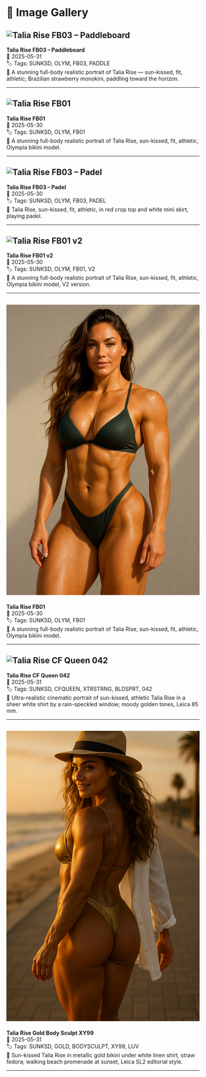 # 📸 Image Gallery

## ![Talia Rise FB03 – Paddleboard](talia-rise-sunksd-olym-fb03-paddleboard.png)
**Talia Rise FB03 – Paddleboard**  
📅 2025-05-31  
🏷️ Tags: SUNKSD, OLYM, FB03, PADDLE  
📝 A stunning full-body realistic portrait of Talia Rise — sun-kissed, fit, athletic; Brazilian strawberry monokini, paddling toward the horizon.  

---

## ![Talia Rise FB01](talia-rise-sunksd-olym-fb01.jpg)
**Talia Rise FB01**  
📅 2025-05-30  
🏷️ Tags: SUNKSD, OLYM, FB01  
📝 A stunning full-body realistic portrait of Talia Rise, sun-kissed, fit, athletic, Olympia bikini model.  

---

## ![Talia Rise FB03 – Padel](talia-rise-sunksd-olym-fb03-padel.png)
**Talia Rise FB03 – Padel**  
📅 2025-05-30  
🏷️ Tags: SUNKSD, OLYM, FB03, PADEL  
📝 Talia Rise, sun-kissed, fit, athletic, in red crop top and white mini skirt, playing padel.  

---

## ![Talia Rise FB01 v2](talia-rise-sunksd-olym-fb01-v2.jpg)
**Talia Rise FB01 v2**  
📅 2025-05-30  
🏷️ Tags: SUNKSD, OLYM, FB01, V2  
📝 A stunning full-body realistic portrait of Talia Rise, sun-kissed, fit, athletic, Olympia bikini model, V2 version.  

---

## ![Talia Rise FB01](examples/images/talia-rise-sunksd-olym-fb01.jpg)
**Talia Rise FB01**  
📅 2025-05-30  
🏷️ Tags: SUNKSD, OLYM, FB01  
📝 A stunning full-body realistic portrait of Talia Rise, sun-kissed, fit, athletic, Olympia bikini model.  

---

## ![Talia Rise CF Queen 042](talia-rise-cfqueen-xtrstrng-bldsprt-042.jpg)
**Talia Rise CF Queen 042**  
📅 2025-05-31  
🏷️ Tags: SUNKSD, CFQUEEN, XTRSTRNG, BLDSPRT, 042  
📝 Ultra-realistic cinematic portrait of sun-kissed, athletic Talia Rise in a sheer white shirt by a rain-speckled window; moody golden tones, Leica 85 mm.  

---

## ![Talia Rise Gold Body Sculpt XY99](examples/images/talia-rise-gold-body-sculpt-xy99-luv.jpg)
**Talia Rise Gold Body Sculpt XY99**  
📅 2025-05-31  
🏷️ Tags: SUNKSD, GOLD, BODYSCULPT, XY99, LUV  
📝 Sun-kissed Talia Rise in metallic gold bikini under white linen shirt, straw fedora; walking beach promenade at sunset, Leica SL2 editorial style.  

---

